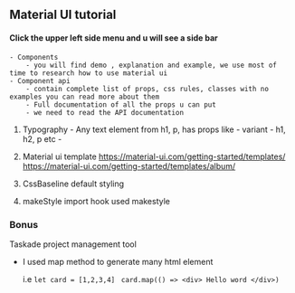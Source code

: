 ## Material UI tutorial
#### Click the upper left side menu and u will see a side bar
    - Components
        - you will find demo , explanation and example, we use most of time to research how to use material ui
    - Component api
        - contain complete list of props, css rules, classes with no examples you can read more about them
        - Full documentation of all the props u can put
        - we need to read the API documentation
1. Typography - Any text element from h1, p, 
        has props like
        - variant - h1, h2, p etc
        - 
2. Material ui template
     https://material-ui.com/getting-started/templates/
     https://material-ui.com/getting-started/templates/album/

3. CssBaseline 
    default styling 

4. makeStyle
    import hook used makestyle


### Bonus
Taskade project management tool

- I used map method to generate many html element
    
     i.e `let card = [1,2,3,4] `
         ` card.map(() => <div> Hello word </div>) `